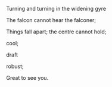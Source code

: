 Turning and turning in the widening gyre

The falcon cannot hear the falconer;

Things fall apart; the centre cannot hold;

cool;

draft

robust;

Great to see you.
